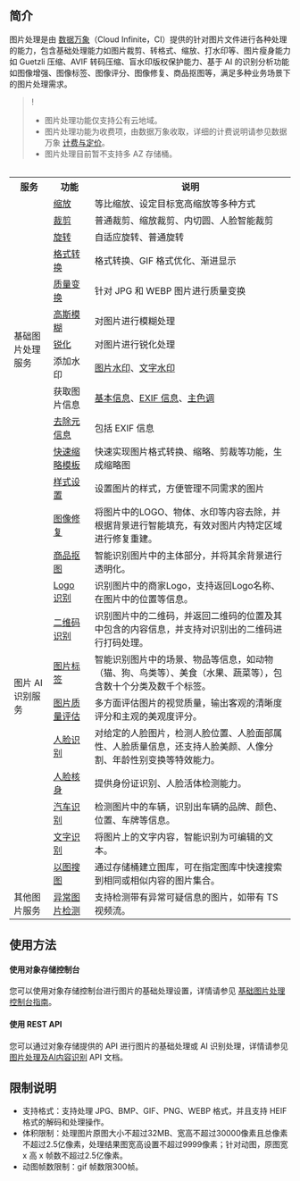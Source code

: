## 简介

图片处理是由 [数据万象](https://cloud.tencent.com/document/product/460)（Cloud Infinite，CI）提供的针对图片文件进行各种处理的能力，包含基础处理能力如图片裁剪、转格式、缩放、打水印等、图片瘦身能力如 Guetzli 压缩、AVIF 转码压缩、盲水印版权保护能力、基于 AI 的识别分析功能如图像增强、图像标签、图像评分、图像修复、商品抠图等，满足多种业务场景下的图片处理需求。

> !
> - 图片处理功能仅支持公有云地域。
> - 图片处理功能为收费项，由数据万象收取，详细的计费说明请参见数据万象 [计费与定价](https://cloud.tencent.com/document/product/460/6970)。
> - 图片处理目前暂不支持多 AZ 存储桶。
>


<table>
<table>
   <tr>
      <th>服务</td>
      <th>功能</td>
      <th>说明</td>
   </tr>
   <tr>
      <td rowspan=12>基础图片处理服务</td>
      <td><a href="https://cloud.tencent.com/document/product/436/44880">缩放</a></td>
      <td>等比缩放、设定目标宽高缩放等多种方式</td>
   </tr>
   <tr>
      <td><a href="https://cloud.tencent.com/document/product/436/44881">裁剪</a></td>
      <td>普通裁剪、缩放裁剪、内切圆、人脸智能裁剪</td>
   </tr>
   <tr>
      <td><a href="https://cloud.tencent.com/document/product/436/44882">旋转</a></td>
      <td>自适应旋转、普通旋转</td>
   </tr>
   <tr>
      <td><a href="https://cloud.tencent.com/document/product/436/44883">格式转换</a></td>
      <td>格式转换、GIF 格式优化、渐进显示</td>
   </tr>
   <tr>
      <td><a href="https://cloud.tencent.com/document/product/436/44884">质量变换</a></td>
      <td>针对 JPG 和 WEBP 图片进行质量变换</td>
   </tr>
   <tr>
      <td><a href="https://cloud.tencent.com/document/product/436/44885">高斯模糊</a></td>
      <td>对图片进行模糊处理</td>
   </tr>
   <tr>
      <td><a href="https://cloud.tencent.com/document/product/436/44886">锐化</a></td>
      <td>对图片进行锐化处理</td>
   </tr>
   <tr>
      <td>添加水印</td>
      <td><a href="https://cloud.tencent.com/document/product/436/44887">图片水印</a>、<a href="https://cloud.tencent.com/document/product/436/44888">文字水印</a></td>
   </tr>
   <tr>
      <td>获取图片信息</td>
      <td><a href="https://cloud.tencent.com/document/product/436/44889">基本信息</a>、<a href="https://cloud.tencent.com/document/product/436/44890">EXIF 信息</a>、<a href="https://cloud.tencent.com/document/product/436/44891">主色调</a></td>
   </tr>
   <tr>
      <td><a href="https://cloud.tencent.com/document/product/436/44892">去除元信息</a></td>
      <td>包括 EXIF 信息</td>
   </tr>
   <tr>
      <td><a href="https://cloud.tencent.com/document/product/436/44893">快速缩略模板</a></td>
      <td>快速实现图片格式转换、缩略、剪裁等功能，生成缩略图</td>
   </tr>
   <tr>
      <td><a href="https://cloud.tencent.com/document/product/460/6936">样式设置</a></td>
      <td>设置图片的样式，方便管理不同需求的图片</td>
   </tr>
   <tr>
      <td rowspan=11>图片 AI 识别服务</td>
      <td><a href="https://cloud.tencent.com/document/product/436/79043">图像修复</a></td>
      <td>将图片中的LOGO、物体、水印等内容去除，并根据背景进行智能填充，有效对图片内特定区域进行修复重建。</td>
   </tr>
   <tr>
      <td><a href="https://cloud.tencent.com/document/product/436/79733">商品抠图</a></td>
      <td>智能识别图片中的主体部分，并将其余背景进行透明化。</td>
   </tr>
   <tr>
      <td><a href="https://cloud.tencent.com/document/product/436/79734">Logo 识别</a></td>
      <td>识别图片中的商家Logo，支持返回Logo名称、在图片中的位置等信息。</td>
   </tr>
   <tr>
      <td><a href="https://cloud.tencent.com/document/product/436/54070">二维码识别</a></td>
      <td>识别图片中的二维码，并返回二维码的位置及其中包含的内容信息，并支持对识别出的二维码进行打码处理。</td>
   </tr>
   <tr>
      <td><a href="https://cloud.tencent.com/document/product/436/54067">图片标签</a></td>
      <td>智能识别图片中的场景、物品等信息，如动物（猫、狗、鸟类等）、美食（水果、蔬菜等），包含数十个分类及数千个标签。</td>
   </tr>
   <tr>
      <td><a href="https://cloud.tencent.com/document/product/436/64314">图片质量评估</a></td>
      <td>多方面评估图片的视觉质量，输出客观的清晰度评分和主观的美观度评分。</td>
   </tr>
   <tr>
      <td><a href="https://cloud.tencent.com/document/product/436/54069">人脸识别</a></td>
      <td>对给定的人脸图片，检测人脸位置、人脸面部属性、人脸质量信息，还支持人脸美颜、人像分割、年龄性别变换等特效能力。</td>
   </tr>
   <tr>
      <td><a href="https://cloud.tencent.com/document/product/436/54073">人脸核身</a></td>
      <td>提供身份证识别、人脸活体检测能力。</td>
   </tr>
   <tr>
      <td><a href="https://cloud.tencent.com/document/product/436/64323">汽车识别</a></td>
      <td>检测图片中的车辆，识别出车辆的品牌、颜色、位置、车牌等信息。</td>
   </tr>
   <tr>
      <td><a href="https://cloud.tencent.com/document/product/436/64324">文字识别</a></td>
      <td>将图片上的文字内容，智能识别为可编辑的文本。</td>
   </tr>
   <tr>
      <td><a href="https://cloud.tencent.com/document/product/436/63893">以图搜图</a></td>
      <td>通过存储桶建立图库，可在指定图库中快速搜索到相同或相似内容的图片集合。</td>
   </tr>
   <tr>
      <td rowspan=1>其他图片服务</td>
      <td><a href="https://cloud.tencent.com/document/product/436/75996">异常图片检测</a></td>
      <td>支持检测带有异常可疑信息的图片，如带有 TS 视频流。</td>
   </tr>
</table>



## 使用方法

#### 使用对象存储控制台

您可以使用对象存储控制台进行图片的基础处理设置，详情请参见 [基础图片处理控制台指南](https://cloud.tencent.com/document/product/436/42214)。

#### 使用 REST API

您可以通过对象存储提供的 API 进行图片的基础处理或 AI 识别处理，详情请参见 [图片处理及AI内容识别](https://cloud.tencent.com/document/product/436/44878) API 文档。

## 限制说明

- 支持格式：支持处理 JPG、BMP、GIF、PNG、WEBP 格式，并且支持 HEIF 格式的解码和处理操作。
- 体积限制：处理图片原图大小不超过32MB、宽高不超过30000像素且总像素不超过2.5亿像素，处理结果图宽高设置不超过9999像素；针对动图，原图宽 x 高 x 帧数不超过2.5亿像素。
- 动图帧数限制：gif 帧数限300帧。
